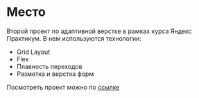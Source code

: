 # Место
Второй проект по адаптивной верстке в рамках курса Яндекс Практикум. В нем используются технологии:

* Grid Layout
* Flex
* Плавность переходов
* Разметка и верстка форм

Посмотреть проект можно по [ссылке](https://akvela.github.io/mesto-project/)